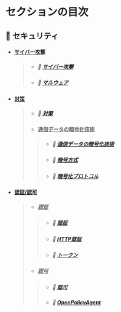 # セクションの目次

## 🔐 セキュリティ

* #### <u>︎サイバー攻撃</u>
  > * ##### 📖 [︎サイバー攻撃](https://hiroki-it.github.io/tech-notebook-mkdocs/security/security_cyber_attacks.html)
  > * ##### 📖 [︎マルウェア](https://hiroki-it.github.io/tech-notebook-mkdocs/security/security_cyber_attacks_malware.html)
* #### <u>︎対策</u>
  > * ##### 📖 [︎対策](https://hiroki-it.github.io/tech-notebook-mkdocs/security/security_measures.html)
  > * #### <u>︎通信データの暗号化技術</u>
  > > * ##### 📖 [︎通信データの暗号化技術](https://hiroki-it.github.io/tech-notebook-mkdocs/security/security_measures_encryption_technology.html)
  > > * ##### 📖 [︎暗号方式](https://hiroki-it.github.io/tech-notebook-mkdocs/security/security_measures_encryption_technology_encryption_method.html)
  > > * ##### 📖 [︎暗号化プロトコル](https://hiroki-it.github.io/tech-notebook-mkdocs/security/security_measures_encryption_technology_encryption_protocol.html)
* #### <u>認証/認可</u>
  > * ##### <u>認証</u>
  > > * ##### 📖 [︎認証](https://hiroki-it.github.io/tech-notebook-mkdocs/security/security_auth_authentication.html)
  > > * ##### 📖 [︎HTTP認証](https://hiroki-it.github.io/tech-notebook-mkdocs/security/security_auth_authentication_http.html)
  > > * ##### 📖 [︎トークン](https://hiroki-it.github.io/tech-notebook-mkdocs/security/security_auth_authentication_token.html)
  > * ##### <u>認可</u>
  > > * ##### 📖 [︎認可](https://hiroki-it.github.io/tech-notebook-mkdocs/security/security_auth_authorization.html)
  > > * ##### 📖 [OpenPolicyAgent](https://hiroki-it.github.io/tech-notebook-mkdocs/security/security_auth_authorization_open_policy_agent.html)

<br>


